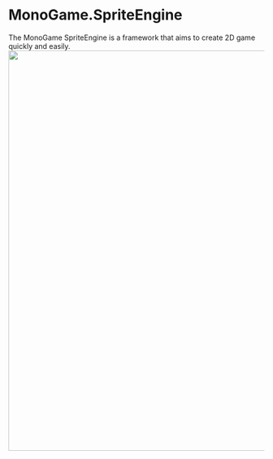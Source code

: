 # MonoGame.SpriteEngine
The MonoGame SpriteEngine is a framework that aims to create 2D game quickly and easily.
<img src="https://https://imgur.com/OnWWPCa.jpg" width="1026" height="787">   


